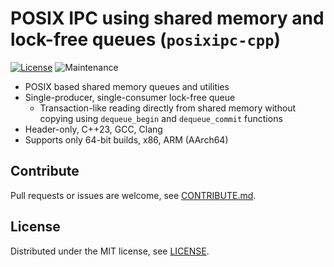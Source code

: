 # POSIX IPC using shared memory and lock-free queues (`posixipc-cpp`)

[![License](https://img.shields.io/badge/License-MIT-yellow.svg)](./LICENSE)
![Maintenance](https://img.shields.io/maintenance/yes/2025)

- POSIX based shared memory queues and utilities
- Single-producer, single-consumer lock-free queue
    - Transaction-like reading directly from shared memory without copying using `dequeue_begin` and `dequeue_commit` functions
- Header-only, C++23, GCC, Clang
- Supports only 64-bit builds, x86, ARM (AArch64)

## Contribute

Pull requests or issues are welcome, see [CONTRIBUTE.md](CONTRIBUTE.md).

## License

Distributed under the MIT license, see [LICENSE](LICENSE).
